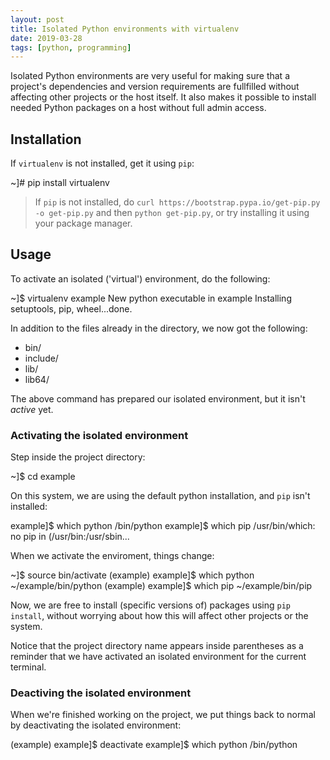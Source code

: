 ```yaml
---
layout: post
title: Isolated Python environments with virtualenv
date: 2019-03-28
tags: [python, programming]
---
```


Isolated Python environments are very useful for making sure that a project's dependencies and version requirements are fullfilled without affecting other projects or the host itself. It also makes it possible to install needed Python packages on a host without full admin access.

## Installation

If `virtualenv` is not installed, get it using `pip`:

<div class="term">
~]# pip install virtualenv
</div>

> If `pip` is not installed, do `curl https://bootstrap.pypa.io/get-pip.py -o get-pip.py` and then `python get-pip.py`, or try installing it using your package manager.


## Usage

To activate an isolated ('virtual') environment, do the following:

<div class="term">
~]$ virtualenv example
New python executable in example
Installing setuptools, pip, wheel...done.
</div>

In addition to the files already in the directory, we now got the following:

- bin/
- include/
- lib/
- lib64/

The above command has prepared our isolated environment, but it isn't *active* yet.

### Activating the isolated environment

Step inside the project directory:

<div class="term">
~]$ cd example
</div>

On this system, we are using the default python installation, and `pip` isn't installed:

<div class="term">
example]$ which python
/bin/python
example]$ which pip
/usr/bin/which: no pip in (/usr/bin:/usr/sbin...
</div>

When we activate the enviroment, things change:

<div class="term">
~]$ source bin/activate
(example) example]$ which python
~/example/bin/python
(example) example]$ which pip
~/example/bin/pip
</div>

Now, we are free to install (specific versions of) packages using `pip install`, without worrying about how this will affect other projects or the system.

Notice that the project directory name appears inside parentheses as a reminder that we have activated an isolated environment for the current terminal.

### Deactiving the isolated environment

When we're finished working on the project, we put things back to normal by deactivating the isolated environment:

<div class="term">
(example) example]$ deactivate
example]$ which python
/bin/python
</div>
